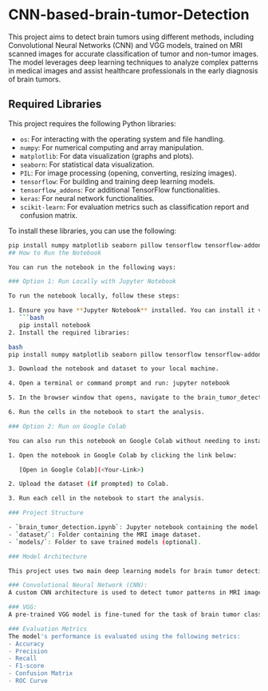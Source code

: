 # CNN-based-brain-tumor-Detection

This project aims to detect brain tumors using different methods, including Convolutional Neural Networks (CNN) and VGG models, trained on MRI scanned images for accurate classification of tumor and non-tumor images. The model leverages deep learning techniques to analyze complex patterns in medical images and assist healthcare professionals in the early diagnosis of brain tumors.

## Required Libraries

This project requires the following Python libraries:

- `os`: For interacting with the operating system and file handling.
- `numpy`: For numerical computing and array manipulation.
- `matplotlib`: For data visualization (graphs and plots).
- `seaborn`: For statistical data visualization.
- `PIL`: For image processing (opening, converting, resizing images).
- `tensorflow`: For building and training deep learning models.
- `tensorflow_addons`: For additional TensorFlow functionalities.
- `keras`: For neural network functionalities.
- `scikit-learn`: For evaluation metrics such as classification report and confusion matrix.

To install these libraries, you can use the following:

```bash
pip install numpy matplotlib seaborn pillow tensorflow tensorflow-addons scikit-learn
## How to Run the Notebook

You can run the notebook in the following ways:

### Option 1: Run Locally with Jupyter Notebook

To run the notebook locally, follow these steps:

1. Ensure you have **Jupyter Notebook** installed. You can install it via pip if needed:
   ```bash
   pip install notebook
2. Install the required libraries:

bash
pip install numpy matplotlib seaborn pillow tensorflow tensorflow-addons scikit-learn

3. Download the notebook and dataset to your local machine.

4. Open a terminal or command prompt and run: jupyter notebook

5. In the browser window that opens, navigate to the brain_tumor_detection.ipynb file and open it.

6. Run the cells in the notebook to start the analysis.

### Option 2: Run on Google Colab

You can also run this notebook on Google Colab without needing to install anything locally.

1. Open the notebook in Google Colab by clicking the link below:

   [Open in Google Colab](<Your-Link>)

2. Upload the dataset (if prompted) to Colab.

3. Run each cell in the notebook to start the analysis.

### Project Structure

- `brain_tumor_detection.ipynb`: Jupyter notebook containing the model training and evaluation code.
- `dataset/`: Folder containing the MRI image dataset.
- `models/`: Folder to save trained models (optional).

### Model Architecture

This project uses two main deep learning models for brain tumor detection:

### Convolutional Neural Network (CNN):
A custom CNN architecture is used to detect tumor patterns in MRI images.

### VGG:
A pre-trained VGG model is fine-tuned for the task of brain tumor classification.

### Evaluation Metrics
The model's performance is evaluated using the following metrics:
- Accuracy
- Precision
- Recall
- F1-score
- Confusion Matrix
- ROC Curve
